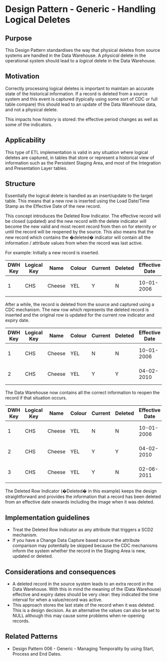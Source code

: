 # Design Pattern - Generic - Handling Logical Deletes

## Purpose
This Design Pattern standardises the way that physical deletes from source systems are handled in the Data Warehouse. A *physical* delete in the operational system should lead to a *logical* delete in the Data Warehouse.

## Motivation
Correctly processing logical deletes is important to maintain an accurate state of the historical information. If a record is deleted from a source system and this event is captured (typically using some sort of CDC or full table compare) this should lead to an update of the Data Warehouse data, and not a physical delete. 

This impacts how history is stored: the effective period changes as well as some of the indicators. 


## Applicability
This type of ETL implementation is valid in any situation where logical deletes are captured, in tables that store or represent a historical view of information such as the Persistent Staging Area, and most of the Integration and Presentation Layer tables.

## Structure
Essentially the logical delete is handled as an insert/update to the target table. This means that a new row is inserted using the Load Date/Time Stamp as the Effective Date of the new record.

This concept introduces the Deleted Row Indicator. The effective record will be closed (updated) and the new record with the delete indicator will become the new valid and most recent record from then on for eternity or until the record will be reopened by the source.
This also means that the new record which contains the �deleted� indicator will contain all the information / attribute values from when the record was last active.

For example:
Initially a new record is inserted.

DWH Key | Logical Key | Name | Colour| Current |Deleted | Effective Date | Expiry Date
---|---|---|---|---|---|---|---
1 | CHS | Cheese | YEL | Y| N | 10-01-2006| 31-12-9999

After a while, the record is deleted from the source and captured using a CDC mechanism. The new row which represents the deleted record is inserted and the original row is updated for the current row indicator and expiry date.

DWH Key | Logical Key | Name | Colour| Current |Deleted | Effective Date | Expiry Date
---|---|---|---|---|---|---|---
1 | CHS | Cheese | YEL | N | N | 10-01-2006 | 04-02-2010
2 | CHS | Cheese | YEL | Y | Y	| 04-02-2010 | 31-12-9999

The Data Warehouse now contains all the correct information to reopen the record if that situation occurs.

DWH Key | Logical Key | Name | Colour| Current |Deleted | Effective Date | Expiry Date
---|---|---|---|---|---|---|---
1 | CHS | Cheese | YEL | N | N | 10-01-2006 | 04-02-2010
2 | CHS | Cheese | YEL | Y | Y | 04-02-2010 | 02-06-2011
3 | CHS | Cheese | YEL | Y | N | 02-06-2011 | 31-12-9999

The Deleted Row Indicator (�Deleted� in this example) keeps the design straightforward and provides the information that a record has been deleted from an effective date onwards including the image when it was deleted.

## Implementation guidelines
* Treat the Deleted Row Indicator as any attribute that triggers a SCD2 mechanism.
* If you have a Change Data Capture based source the attribute comparison may potentially be skipped because the CDC mechanisms inform the system whether the record in the Staging Area is new, updated or deleted.

## Considerations and consequences
* A deleted record in the source system leads to an extra record in the Data Warehouse. With this in mind the meaning of the (Data Warehouse) effective and expiry dates should be very clear: they indicated the time interval for when a value/record was active.
* This approach stores the last state of the record when it was deleted. This is a design decision. As an alternative the values can also be set to NULL although this may cause some problems when re-opening records. 

## Related Patterns
* Design Pattern 006 - Generic - Managing Temporality by using Start, Process and End Dates.

